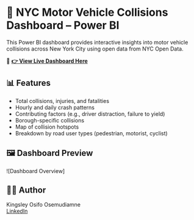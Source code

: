# 🚗 NYC Motor Vehicle Collisions Dashboard – Power BI

This Power BI dashboard provides interactive insights into motor vehicle collisions across New York City using open data from NYC Open Data.

🔗 **[👉 View Live Dashboard Here](https://app.powerbi.com/view?r=eyJrIjoiY2I4YWFjODEtNDA0Ni00M2JjLWFhN2ItMTEwYjVmZmMzZjA3IiwidCI6IjBmMDRhMDk5LTZkYzctNDRmZC1hODc1LTAwOTIyOTA2ZmM5YiIsImMiOjZ9)**

## 📊 Features

- Total collisions, injuries, and fatalities
- Hourly and daily crash patterns
- Contributing factors (e.g., driver distraction, failure to yield)
- Borough-specific collisions
- Map of collision hotspots
- Breakdown by road user types (pedestrian, motorist, cyclist)

## 🖼️ Dashboard Preview

![Dashboard Overview]


## 👨‍💻 Author

Kingsley Osifo Osemudiamne  
[LinkedIn](https://www.linkedin.com/in/osemudiamne/)
